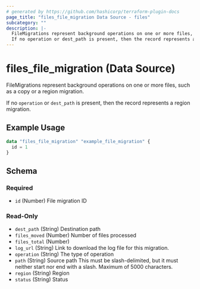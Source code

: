 ```yaml
---
# generated by https://github.com/hashicorp/terraform-plugin-docs
page_title: "files_file_migration Data Source - files"
subcategory: ""
description: |-
  FileMigrations represent background operations on one or more files, such as a copy or a region migration.
  If no operation or dest_path is present, then the record represents a region migration.
---
```


# files_file_migration (Data Source)

FileMigrations represent background operations on one or more files, such as a copy or a region migration.



If no `operation` or `dest_path` is present, then the record represents a region migration.

## Example Usage

```terraform
data "files_file_migration" "example_file_migration" {
  id = 1
}
```

<!-- schema generated by tfplugindocs -->
## Schema

### Required

- `id` (Number) File migration ID

### Read-Only

- `dest_path` (String) Destination path
- `files_moved` (Number) Number of files processed
- `files_total` (Number)
- `log_url` (String) Link to download the log file for this migration.
- `operation` (String) The type of operation
- `path` (String) Source path This must be slash-delimited, but it must neither start nor end with a slash. Maximum of 5000 characters.
- `region` (String) Region
- `status` (String) Status
